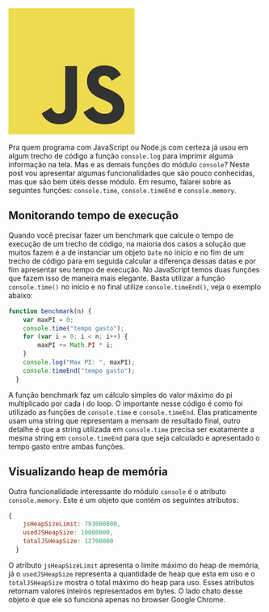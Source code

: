 ![15 JavaScript Hacks](../images/javascript-logo.jpg "15 JavaScript Hacks")

Pra quem programa com JavaScript ou Node.js com certeza já usou em algum trecho de código a função `console.log` para imprimir alguma informação na tela. Mas e as demais funções do módulo `console`? Neste post vou apresentar algumas funcionalidades que são pouco conhecidas, mas que são bem úteis desse módulo.
Em resumo, falarei sobre as seguintes funções: `console.time`, `console.timeEnd` e `console.memory`.

## Monitorando tempo de execução

Quando você precisar fazer um benchmark que calcule o tempo de execução de um trecho de código, na maioria dos casos a solução que muitos fazem é a de instanciar um objeto `Date` no início e no fim de um trecho de código para em seguida calcular a diferença dessas datas e por fim apresentar seu tempo de execução. No JavaScript temos duas funções que fazem isso de maneira mais elegante. Basta utilizar a função `console.time()` no início e no final utilize `console.timeEnd()`, veja o exemplo abaixo:

 ``` javascript
 function benchmark(n) {
     var maxPI = 0;
     console.time("tempo gasto");
     for (var i = 0; i < n; i++) {
         maxPI += Math.PI * i;
     }
     console.log("Max PI: ", maxPI);
     console.timeEnd("tempo gasto");
   }
``` 

A função benchmark faz um cálculo simples do valor máximo do pi multiplicado por cada i do loop. O importante nesse código é como foi utilizado as funções de `console.time` e `console.timeEnd`. Elas praticamente usam uma string que representam a mensam de resultado final, outro detalhe é que a string utilizada em `console.time` precisa ser exatamente a mesma string em `console.timeEnd` para que seja calculado e apresentado o tempo gasto entre ambas funções.

## Visualizando heap de memória

Outra funcionalidade interessante do módulo `console` é o atributo `console.memory`. Este é um objeto que contém os seguintes atributos:

 ``` javascript
 {
     jsHeapSizeLimit: 793000000,
     usedJSHeapSize: 10000000,
     totalJSHeapSize: 12700000
   }
``` 

O atributo `jsHeapSizeLimit` apresenta o limite máximo do heap de memória, já o `usedJSHeapSize` representa a quantidade de heap que esta em uso e o `totalJSHeapSize` mostra o total máximo do heap para uso. Esses atributos retornam valores inteiros representados em bytes.
O lado chato desse objeto é que ele só funciona apenas no browser Google Chrome.